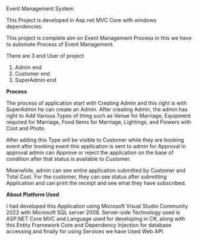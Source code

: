 Event Management System

This Project is developed in Asp.net MVC Core with windows dependencies.

This project is complete aim on Event Management Process in this we have to automate Process of Event Management.

There are 3 end User of project 
1)	Admin end
2)	Customer end
3)	SuperAdmin end

<b>Process</b>

The process of application start with Creating Admin and this right is with SuperAdmin he can create an Admin.
After creating Admin, the admin has right to Add Various Types of thing such as Venue for Marriage, Equipment required for 
Marriage, Food Items for Marriage, Lightings, and Flowers with Cost and Photo. 

After adding this Type will be visible to Customer while they are booking event after booking event this application 
is sent to admin for Approval in approval admin can Approve or reject the application on the base of condition after 
that status is available to Customer. 

Meanwhile, admin can see entire application submitted by Customer and Total Cost. 
For the customer, they can see status after submitting Application and can print the receipt and see what they have subscribed. 

<b>About Platform Used</b>

I had developed this Application using Microsoft Visual Studio Community 2022 with Microsoft SQL server 2008.
Server-side Technology used is ASP.NET Core MVC and Language used for developing in C#, along with this Entity Framework Core
and Dependency Injection for database accessing and finally for using Services we have Used Web API.



